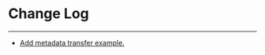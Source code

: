 # Change Log
---

- [Add metadata transfer example.](https://github.com/Tencent/spring-cloud-tencent/pull/184)
